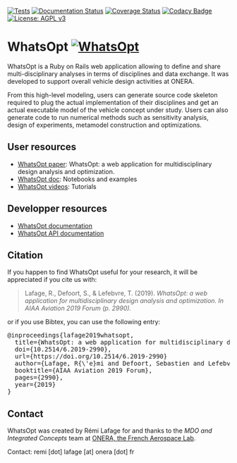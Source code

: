 [![Tests](https://github.com/OneraHub/WhatsOpt/workflows/Tests/badge.svg)](https://github.com/OneraHub/WhatsOpt/actions?query=workflow%3ATests)
[![Documentation Status](https://readthedocs.org/projects/whatsopt/badge/?version=latest)](https://whatsopt.readthedocs.io/en/latest/?badge=latest)
[![Coverage Status](https://coveralls.io/repos/github/OneraHub/WhatsOpt/badge.svg?branch=master)](https://coveralls.io/github/OneraHub/WhatsOpt?branch=master)
[![Codacy Badge](https://api.codacy.com/project/badge/Grade/e204026d4d924271b5857f8e11dcbb0c)](https://www.codacy.com/manual/relf/WhatsOpt?utm_source=github.com&amp;utm_medium=referral&amp;utm_content=OneraHub/WhatsOpt&amp;utm_campaign=Badge_Grade)
[![License: AGPL v3](https://img.shields.io/badge/License-AGPL%20v3-blue.svg)](https://www.gnu.org/licenses/agpl-3.0)

# WhatsOpt [![WhatsOpt](https://github.com/OneraHub/WhatsOpt/blob/master/app/assets/images/favicon-32.png)](https://github.com/OneraHub/WhatsOpt)
WhatsOpt is a Ruby on Rails web application allowing to define and share multi-disciplinary analyses in terms of disciplines and data exchange. It was developed to support overall vehicle design activities at ONERA. 

From this high-level modeling, users can generate source code skeleton required to plug the actual implementation of their disciplines and get an actual executable model of the vehicle concept under study. Users can also generate code to run numerical methods such as sensitivity analysis, design of experiments, metamodel construction and optimizations.

## User resources
* [WhatsOpt paper](https://www.researchgate.net/publication/333806928_WhatsOpt_a_web_application_for_multidisciplinary_design_analysis_and_optimization): WhatsOpt: a web application for multidisciplinary design analysis and optimization.
* [WhatsOpt doc](https://github.com/OneraHub/WhatsOpt-Doc): Notebooks and examples
* [WhatsOpt videos](https://www.youtube.com/playlist?list=PLhWP4LJdKyGcFZyvsNLU4s2_sdmTSGVeo): Tutorials

## Developper resources
* [WhatsOpt documentation](https://whatsopt.readthedocs.io)
* [WhatsOpt API documentation](https://ether.onera.fr/whatsopt/api_doc)

## Citation
If you happen to find WhatsOpt useful for your research, it will be appreciated if you cite us with:
>Lafage, R., Defoort, S., & Lefebvre, T. (2019). _WhatsOpt: a web application for multidisciplinary design analysis and optimization. In AIAA Aviation 2019 Forum (p. 2990)._

or if you use Bibtex, you can use the following entry:
<pre>
@inproceedings{lafage2019whatsopt,
  title={WhatsOpt: a web application for multidisciplinary design analysis and optimization},
  doi={10.2514/6.2019-2990}, 
  url={https://doi.org/10.2514/6.2019-2990}
  author={Lafage, R{\'e}mi and Defoort, Sebastien and Lefebvre, Thierry},
  booktitle={AIAA Aviation 2019 Forum},
  pages={2990},
  year={2019}
}
</pre>

## Contact

WhatsOpt was created by Rémi Lafage for and thanks to the _MDO and Integrated Concepts_ team at [ONERA, the French Aerospace Lab](https://www.onera.fr/en). 

Contact: remi [dot] lafage [at] onera [dot] fr
